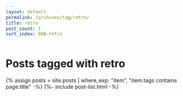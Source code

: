 ```yaml
---
layout: default
permalink: /archives/tag/retro/
title: retro
post_count: 1
sort_index: 998-retro
---
```

<h1 class="page-heading">Posts tagged with retro</h1>
{% assign posts = site.posts | where_exp: "item", "item.tags contains page.title" -%}
{%- include post-list.html -%}
